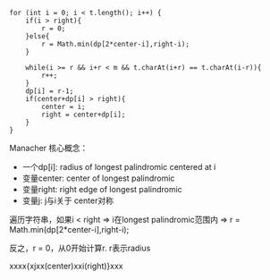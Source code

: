 

```
for (int i = 0; i < t.length(); i++) {
    if(i > right){
        r = 0;
    }else{
        r = Math.min(dp[2*center-i],right-i);
    }

    while(i >= r && i+r < m && t.charAt(i+r) == t.charAt(i-r)){
        r++;
    }
    dp[i] = r-1;
    if(center+dp[i] > right){
        center = i;
        right = center+dp[i];
    }
}
```

Manacher 核心概念：
* 一个dp[i]: radius of longest palindromic centered at i
* 变量center: center of longest palindromic
* 变量right: right edge of longest palindromic
* 变量j: j与i关于 center对称

遍历字符串，如果i < right => i在longest palindromic范围内 => r = Math.min(dp[2*center-i],right-i);

反之，r = 0，从0开始计算r. r表示radius

xxxx{xjxx(center)xxi(right)}xxx
